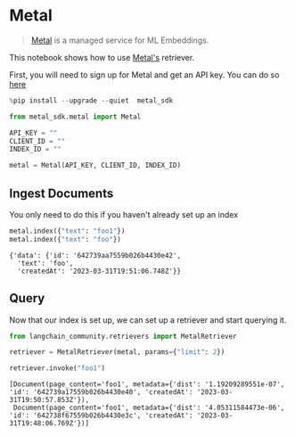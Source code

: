 # Metal

>[Metal](https://github.com/getmetal/metal-python) is a managed service for ML Embeddings.

This notebook shows how to use [Metal's](https://docs.getmetal.io/introduction) retriever.

First, you will need to sign up for Metal and get an API key. You can do so [here](https://docs.getmetal.io/misc-create-app)


```python
%pip install --upgrade --quiet  metal_sdk
```


```python
from metal_sdk.metal import Metal

API_KEY = ""
CLIENT_ID = ""
INDEX_ID = ""

metal = Metal(API_KEY, CLIENT_ID, INDEX_ID)
```

## Ingest Documents

You only need to do this if you haven't already set up an index


```python
metal.index({"text": "foo1"})
metal.index({"text": "foo"})
```




    {'data': {'id': '642739aa7559b026b4430e42',
      'text': 'foo',
      'createdAt': '2023-03-31T19:51:06.748Z'}}



## Query

Now that our index is set up, we can set up a retriever and start querying it.


```python
from langchain_community.retrievers import MetalRetriever
```


```python
retriever = MetalRetriever(metal, params={"limit": 2})
```


```python
retriever.invoke("foo1")
```




    [Document(page_content='foo1', metadata={'dist': '1.19209289551e-07', 'id': '642739a17559b026b4430e40', 'createdAt': '2023-03-31T19:50:57.853Z'}),
     Document(page_content='foo1', metadata={'dist': '4.05311584473e-06', 'id': '642738f67559b026b4430e3c', 'createdAt': '2023-03-31T19:48:06.769Z'})]




```python

```
